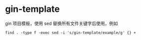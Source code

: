 # gin-template

gin 项目模板，使用 sed 替换所有文件关键字后使用，例如

```
find . -type f -exec sed -i 's/gin-template/example/g' {} +
```